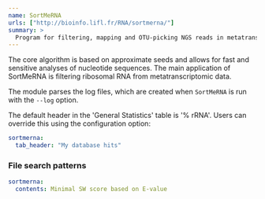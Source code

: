 ```yaml
---
name: SortMeRNA
urls: ["http://bioinfo.lifl.fr/RNA/sortmerna/"]
summary: >
  Program for filtering, mapping and OTU-picking NGS reads in metatranscriptomic and metagenomic data
---
```


<!--
~~~~~ DO NOT EDIT ~~~~~
This file is autogenerated from the MultiQC module python docstring.
Do not edit the markdown, it will be overwritten.

File path for the source of this content: multiqc/modules/sortmerna/sortmerna.py
~~~~~~~~~~~~~~~~~~~~~~~
-->

The core algorithm is based on approximate seeds and allows for fast and sensitive analyses of nucleotide sequences. The main application of SortMeRNA is filtering ribosomal RNA from metatranscriptomic data.

The module parses the log files, which are created when `SortMeRNA` is run with the `--log` option.

The default header in the 'General Statistics' table is '% rRNA'. Users can override this using the configuration option:

```yaml
sortmerna:
  tab_header: "My database hits"
```

### File search patterns

```yaml
sortmerna:
  contents: Minimal SW score based on E-value
```
